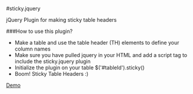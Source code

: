 #sticky.jquery

jQuery Plugin for making sticky table headers

###How to use this plugin?
* Make a table and use the table header (TH) elements to define your column names
* Make sure you have pulled jquery in your HTML and add a script tag to include the sticky.jquery plugin
* Initialize the plugin on your table $('#tableId').sticky()
* Boom! Sticky Table Headers :)

[Demo](http://walmik.info/demos/sticky.jquery/)